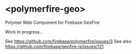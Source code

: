 # \<polymerfire-geo\>

Polymer Web Component for Firebase GeoFire

Work in progress...

See https://github.com/firebase/polymerfire/issues/3
See also https://github.com/firebase/geofire-js/issues/121
